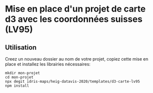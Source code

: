 # Mise en place d'un projet de carte d3 avec les coordonnées suisses (LV95)

## Utilisation

Creez un nouveau dossier au nom de votre projet, copiez cette mise en place et installez les librairies nécessaires:

```
mkdir mon-projet
cd mon-projet
npx degit idris-maps/heig-datavis-2020/templates/d3-carte-lv95
npm install
```